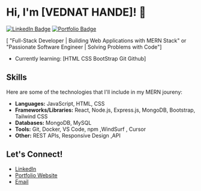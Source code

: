 # Hi, I'm [VEDNAT HANDE]! 👋

[![LinkedIn Badge](https://img.shields.io/badge/-LinkedIn-%230077B5?style=flat-square&logo=linkedin)]([www.linkedin.com/in/vedant-hande-a205a62b])
[![Portfolio Badge](https://img.shields.io/badge/-Portfolio-black?style=flat-square&logo=netlify)]([https://vedantportfolio-ten.vercel.app/])

[ "Full-Stack Developer | Building Web Applications with MERN Stack" or "Passionate Software Engineer | Solving Problems with Code"]

*   Currently learning: [HTML CSS BootStrap Git Github]

## Skills

Here are some of the technologies that I'll include in my MERN joureny:

*   **Languages:** JavaScript, HTML, CSS
*   **Frameworks/Libraries:** React, Node.js, Express.js, MongoDB, Bootstrap, Tailwind CSS
*   **Databases:** MongoDB, MySQL
*   **Tools:** Git, Docker, VS Code, npm ,WindSurf , Cursor
*   **Other:** REST APIs, Responsive Design ,API


## Let's Connect!

*   [LinkedIn]([www.linkedin.com/in/vedant-hande-a205a62b])
*   [Portfolio Website]([https://vedantportfolio-ten.vercel.app/])
*   [Email]([vedanthande453@gmail.com])

